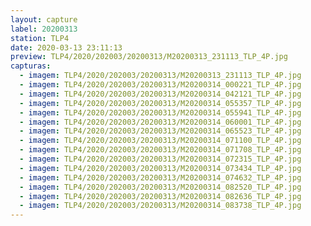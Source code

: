 ```yaml
---
layout: capture
label: 20200313
station: TLP4
date: 2020-03-13 23:11:13
preview: TLP4/2020/202003/20200313/M20200313_231113_TLP_4P.jpg
capturas:
  - imagem: TLP4/2020/202003/20200313/M20200313_231113_TLP_4P.jpg
  - imagem: TLP4/2020/202003/20200313/M20200314_000221_TLP_4P.jpg
  - imagem: TLP4/2020/202003/20200313/M20200314_042121_TLP_4P.jpg
  - imagem: TLP4/2020/202003/20200313/M20200314_055357_TLP_4P.jpg
  - imagem: TLP4/2020/202003/20200313/M20200314_055941_TLP_4P.jpg
  - imagem: TLP4/2020/202003/20200313/M20200314_060001_TLP_4P.jpg
  - imagem: TLP4/2020/202003/20200313/M20200314_065523_TLP_4P.jpg
  - imagem: TLP4/2020/202003/20200313/M20200314_071100_TLP_4P.jpg
  - imagem: TLP4/2020/202003/20200313/M20200314_071708_TLP_4P.jpg
  - imagem: TLP4/2020/202003/20200313/M20200314_072315_TLP_4P.jpg
  - imagem: TLP4/2020/202003/20200313/M20200314_073434_TLP_4P.jpg
  - imagem: TLP4/2020/202003/20200313/M20200314_074632_TLP_4P.jpg
  - imagem: TLP4/2020/202003/20200313/M20200314_082520_TLP_4P.jpg
  - imagem: TLP4/2020/202003/20200313/M20200314_082636_TLP_4P.jpg
  - imagem: TLP4/2020/202003/20200313/M20200314_083738_TLP_4P.jpg
---
```

